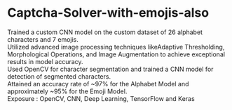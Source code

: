 # Captcha-Solver-with-emojis-also
Trained a custom CNN model on the custom dataset of 26 alphabet characters and 7 emojis.<br>
Utilized advanced image processing techniques likeAdaptive Thresholding, Morphological Operations, and Image
Augmentation to achieve exceptional results in model accuracy.<br>
Used OpenCV for character segmentation and trained a CNN model for detection of segmented characters.<br>
Attained an accuracy rate of ~97% for the Alphabet Model and approximately ~95% for the Emoji Model.<br>
Exposure : OpenCV, CNN, Deep Learning, TensorFlow and Keras
